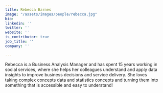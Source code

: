 ```yaml
---
title: Rebecca Barnes
image: "/assets/images/people/rebecca.jpg"
bio: 
linkedin: ''
twitter: ''
website: ''
is_contributor: true
job_title: ''
company: ''

---
```

Rebecca is a Business Analysis Manager and has spent 15 years working in social
  services, where she helps her colleagues understand and apply data insights to improve
  business decisions and service delivery. She loves taking complex concepts data
  and statistics concepts and turning them into something that is accessible and easy
  to understand!
